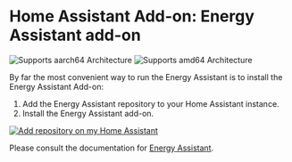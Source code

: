 # Home Assistant Add-on: Energy Assistant add-on

![Supports aarch64 Architecture][aarch64-shield]
![Supports amd64 Architecture][amd64-shield]

[aarch64-shield]: https://img.shields.io/badge/aarch64-yes-green.svg
[amd64-shield]: https://img.shields.io/badge/amd64-yes-green.svg
[armhf-shield]: https://img.shields.io/badge/armhf-yes-green.svg
[armv7-shield]: https://img.shields.io/badge/armv7-yes-green.svg
[i386-shield]: https://img.shields.io/badge/i386-yes-green.svg

By far the most convenient way to run the Energy Assistant is to install the Energy Assistant Add-on:

1. Add the Energy Assistant repository to your Home Assistant instance.
2. Install the Energy Assistant add-on.

[![Add repository on my Home Assistant][repository-badge]][repository-url]

Please consult the documentation for [Energy Assistant](https://pail23.github.io/energy-assistant-backend).

[repository-badge]: https://my.home-assistant.io/badges/supervisor_add_addon_repository.svg
[repository-url]: https://my.home-assistant.io/redirect/supervisor_add_addon_repository/?repository_url=https%3A%2F%2Fgithub.com%2Fpail23%2Fenergy-assistant-addon
